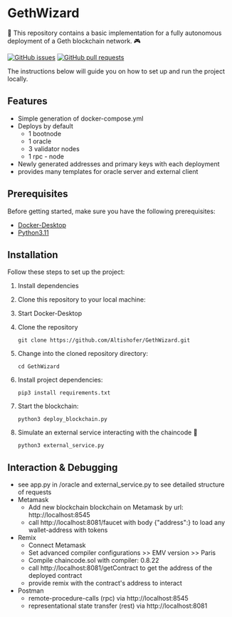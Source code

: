 
# GethWizard

🎉 This repository contains a basic implementation for a fully autonomous deployment of a Geth blockchain network. 🎮

[![GitHub issues](https://img.shields.io/github/issues/Altishofer/GethWizard.svg)](https://github.com/Altishofer/GuessMyWord/issues)
[![GitHub pull requests](https://img.shields.io/github/issues-pr/Altishofer/GethWizard.svg)](https://github.com/Altishofer/GuessMyWord/pulls)

The instructions below will guide you on how to set up and run the project locally.

## Features

- Simple generation of docker-compose.yml
- Deploys by default
  - 1 bootnode
  - 1 oracle
  - 3 validator nodes
  - 1 rpc - node
- Newly generated addresses and primary keys with each deployment
- provides many templates for oracle server and external client

## Prerequisites

Before getting started, make sure you have the following prerequisites:

- [Docker-Desktop](https://docs.docker.com/desktop/release-notes/#4260)
- [Python3.11](https://www.python.org/downloads/release/python-3114/)


## Installation

Follow these steps to set up the project:

1. Install dependencies
2. Clone this repository to your local machine:
3. Start Docker-Desktop

4. Clone the repository

   ```shell
   git clone https://github.com/Altishofer/GethWizard.git
   ```

5. Change into the cloned repository directory:

   ```shell
   cd GethWizard
   ```

6. Install project dependencies:

   ```shell
   pip3 install requirements.txt
   ```

7. Start the blockchain:

   ```shell
   python3 deploy_blockchain.py
   ```

8. Simulate an external service interacting with the chaincode 🎉
   ```shell
   python3 external_service.py
   ```

## Interaction & Debugging
- see app.py in /oracle and external_service.py to see detailed structure of requests
- Metamask
  - Add new blockchain blockchain on Metamask by url: http://localhost:8545
  - call http://localhost:8081/faucet with body {"address":<hexAddress>} to load any wallet-address with tokens
- Remix
  - Connect Metamask
  - Set advanced compiler configurations >> EMV version >> Paris
  - Compile chaincode.sol with compiler: 0.8.22
  - call http://localhost:8081/getContract to get the address of the deployed contract
  - provide remix with the contract's address to interact
- Postman
  - remote-procedure-calls (rpc) via http://localhost:8545
  - representational state transfer (rest) via http://localhost:8081

